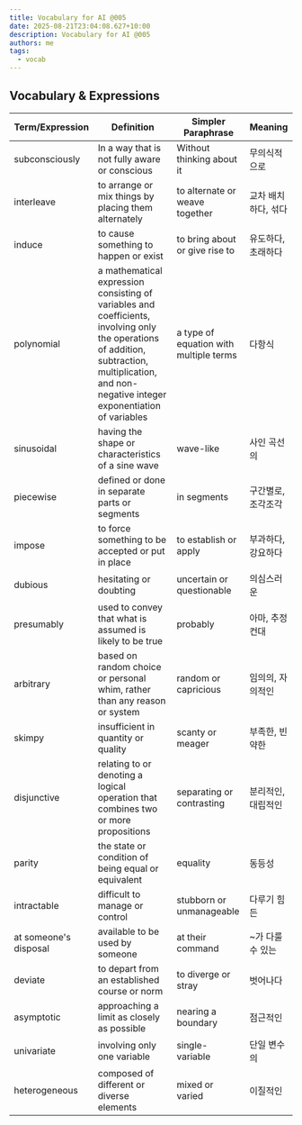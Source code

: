 ```yaml
---
title: Vocabulary for AI @005
date: 2025-08-21T23:04:08.627+10:00
description: Vocabulary for AI @005
authors: me
tags:
  - vocab
---
```


## Vocabulary & Expressions

| Term/Expression | Definition | Simpler Paraphrase | Meaning |
| --- | --- | --- | --- |
| subconsciously | In a way that is not fully aware or conscious | Without thinking about it | 무의식적으로 |
| interleave | to arrange or mix things by placing them alternately | to alternate or weave together | 교차 배치하다, 섞다 |
| induce | to cause something to happen or exist | to bring about or give rise to | 유도하다, 초래하다 |
| polynomial | a mathematical expression consisting of variables and coefficients, involving only the operations of addition, subtraction, multiplication, and non-negative integer exponentiation of variables | a type of equation with multiple terms | 다항식 |
| sinusoidal | having the shape or characteristics of a sine wave | wave-like | 사인 곡선의 |
| piecewise | defined or done in separate parts or segments | in segments | 구간별로, 조각조각 |
| impose | to force something to be accepted or put in place | to establish or apply | 부과하다, 강요하다 |
| dubious | hesitating or doubting | uncertain or questionable | 의심스러운 |
| presumably | used to convey that what is assumed is likely to be true | probably | 아마, 추정컨대 |
| arbitrary | based on random choice or personal whim, rather than any reason or system | random or capricious | 임의의, 자의적인 |
| skimpy | insufficient in quantity or quality | scanty or meager | 부족한, 빈약한 |
| disjunctive | relating to or denoting a logical operation that combines two or more propositions | separating or contrasting | 분리적인, 대립적인 |
| parity | the state or condition of being equal or equivalent | equality | 동등성 |
| intractable | difficult to manage or control | stubborn or unmanageable | 다루기 힘든 |
| at someone's disposal | available to be used by someone | at their command | ~가 다룰 수 있는 |
| deviate | to depart from an established course or norm | to diverge or stray | 벗어나다 |
| asymptotic | approaching a limit as closely as possible | nearing a boundary | 점근적인 |
| univariate | involving only one variable | single-variable | 단일 변수의 |
| heterogeneous | composed of different or diverse elements | mixed or varied | 이질적인 |
